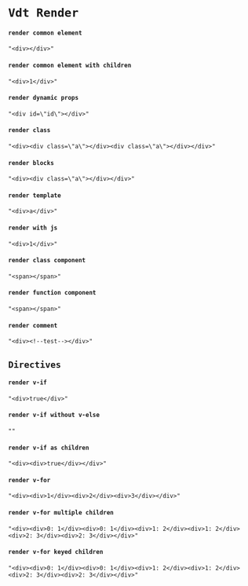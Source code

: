 # `Vdt Render`

#### `render common element`

```
"<div></div>"
```

#### `render common element with children`

```
"<div>1</div>"
```

#### `render dynamic props`

```
"<div id=\"id\"></div>"
```

#### `render class`

```
"<div><div class=\"a\"></div><div class=\"a\"></div></div>"
```

#### `render blocks`

```
"<div><div class=\"a\"></div></div>"
```

#### `render template`

```
"<div>a</div>"
```

#### `render with js`

```
"<div>1</div>"
```

#### `render class component`

```
"<span></span>"
```

#### `render function component`

```
"<span></span>"
```

#### `render comment`

```
"<div><!--test--></div>"
```

## `Directives`

####   `render v-if`

```
"<div>true</div>"
```

####   `render v-if without v-else`

```
""
```

####   `render v-if as children`

```
"<div><div>true</div></div>"
```

####   `render v-for`

```
"<div><div>1</div><div>2</div><div>3</div></div>"
```

####   `render v-for multiple children`

```
"<div><div>0: 1</div><div>0: 1</div><div>1: 2</div><div>1: 2</div><div>2: 3</div><div>2: 3</div></div>"
```

####   `render v-for keyed children`

```
"<div><div>0: 1</div><div>0: 1</div><div>1: 2</div><div>1: 2</div><div>2: 3</div><div>2: 3</div></div>"
```

